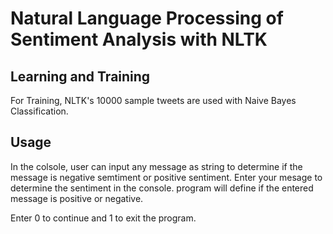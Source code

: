# Natural Language Processing of Sentiment Analysis with NLTK

## Learning and Training
For Training, NLTK's 10000 sample tweets are used with Naive Bayes Classification.

## Usage
In the colsole, user can input any message as string to determine if the message is negative semtiment or positive sentiment. 
Enter your mesage to determine the sentiment in the console.
program will define if the entered message is positive or negative.

Enter 0 to continue and 1 to exit the program. 
